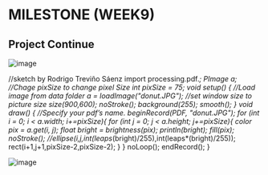 # MILESTONE (WEEK9)

## Project Continue

![image](https://user-images.githubusercontent.com/68723268/94731108-96d69880-03a7-11eb-9d5d-5c4bb1fbcb58.png)

//sketch by Rodrigo Treviño Sáenz
import processing.pdf.*;
PImage a;
//Chage pixSize to change pixel Size
int pixSize = 75;
void setup()
{
//Load image from data folder
a = loadImage("donut.JPG");
//set window size to picture size
size(900,600);
noStroke();
background(255);
smooth();
}
void draw()
{
//Specify your pdf’s name.
beginRecord(PDF, "donut.JPG");
for (int i = 0; i < a.width; i+=pixSize){
for (int j = 0; j < a.height; j+=pixSize){
color pix = a.get(i, j);
float bright = brightness(pix);
println(bright);
fill(pix);
noStroke();
//ellipse(i,j,int(leaps*(bright)/255),int(leaps*(bright)/255));
rect(i+1,j+1,pixSize-2,pixSize-2);
}
}
noLoop();
endRecord();
}


![image](https://user-images.githubusercontent.com/68723268/94731270-d9987080-03a7-11eb-859a-b4c3a57eeca6.png)
